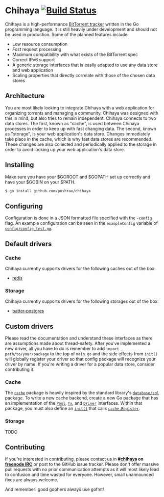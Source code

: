# Chihaya [![Build Status](https://travis-ci.org/pushrax/chihaya.png?branch=master)](https://travis-ci.org/pushrax/chihaya)

Chihaya is a high-performance [BitTorrent tracker](http://en.wikipedia.org/wiki/BitTorrent_tracker)
written in the Go programming language. It is still heavily under development and should not be used
in production. Some of the planned features include.

- Low resource consumption
- *Fast* request processing
- Maximum compatibility with what exists of the BitTorrent spec
- Correct IPv6 support
- A generic storage interfaces that is easily adapted to use any data store and web application
- Scaling properties that directly correlate with those of the chosen data stores

## Architecture

You are most likely looking to integrate Chihaya with a web application for organizing torrents
and managing a community. Chihaya was designed with this in mind, but also tries to remain
independent. Chihaya connects to two data stores. The first, known as "cache", is used between
Chihaya processes in order to keep up with fast changing data. The second, known as "storage",
is your web application's data store. Changes immediately take place in the cache, which is why
fast data stores are recommended. These changes are also collected and periodically applied to the
storage in order to avoid locking up your web application's data store.


## Installing

Make sure you have your $GOROOT and $GOPATH set up correctly and have your $GOBIN on your $PATH.

```sh
$ go install github.com/pushrax/chihaya
```

## Configuring

Configuration is done in a JSON formatted file specified with the `-config`
flag. An example configuration can be seen in the `exampleConfig` variable of
[`config/config_test.go`](https://github.com/pushrax/chihaya/blob/master/config/config_test.go).

## Default drivers

### Cache

Chihaya currently supports drivers for the following caches out of the box:

* [redis](http://redis.io)

### Storage

Chihaya currently supports drivers for the following storages out of the box:

* [batter-postgres](https://github.com/wafflesfm/batter)

## Custom drivers

Please read the documentation and understand these interfaces as there are
assumptions made about thread-safety. After you've implemented a new driver,
all you have to do is remember to add `import _ path/to/your/package` to the
top of `main.go` and the side effects from `init()` will globally register
your driver so that config package will recognize your driver by name.
If you're writing a driver for a popular data store, consider contributing it.

### Cache

The [`cache`] package is heavily inspired by the standard library's
[`database/sql`] package. To write a new cache backend, create a new Go
package that has an implementation of the [`Pool`], [`Tx`], and [`Driver`]
interfaces. Within that package, you must also define an [`init()`] that calls
[`cache.Register`].

[`cache`]: http://godoc.org/github.com/pushrax/chihaya/cache
[`database/sql`]: http://godoc.org/database/sql
[`Pool`]: http://godoc.org/github.com/pushrax/chihaya/cache#Pool
[`Tx`]: http://godoc.org/github.com/pushrax/chihaya/cache#Tx
[`Driver`]: http://godoc.org/github.com/pushrax/chihaya/cache#Driver
[`init()`]: http://golang.org/ref/spec#Program_execution
[`cache.Register`]: http://godoc.org/github.com/pushrax/chihaya/cache#Register

### Storage

TODO

## Contributing

If you're interested in contributing, please contact us in **[#chihaya] on
[freenode IRC]** or post to the GitHub issue tracker. Please don't offer
massive pull requests with no prior communication attempts as it will most
likely lead to confusion and time wasted for everyone. However, small
unannounced fixes are always welcome.

[#chihaya]: http://webchat.freenode.net?channels=chihaya
[freenode IRC]: http://freenode.net

And remember: good gophers always use gofmt!
